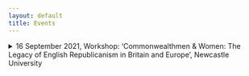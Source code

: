 ```yaml
---
layout: default
title: Events
---
```


<!-- Custom style sheet -->
<link rel="stylesheet" type="text/css" href="../style.css">

<details>
  <summary class="postTitle">16 September 2021, Workshop: ‘Commonwealthmen & Women: The Legacy of English Republicanism in Britain and Europe’, Newcastle University<br>
  </summary>

English republican ideas which had taken shape during the Civil War period did not suddenly vanish with the Restoration of the Stuart monarchy in 1660. They lived on in many different ways, either in the later political thought of the men and women who had still experienced the upheavals of the 1640s and 1650s themselves or in the writings of new generations of Commonwealthmen and women who took the principles of popular sovereignty, the rule of law and religious liberty and adapted them for new political contexts and debates.

Republican ideas can be found in the exile writings of Edmund Ludlow, Henry Neville and Algernon Sidney as well as in Neville and Sidney’s political polemics from the time of the Exclusion Crisis and the Rye House Plot. But they are also present in the authors contributing to the Standing Army Debate of the 1690s who followed in their footsteps, such as John Toland, Robert Molesworth and Walter Moyle, identified by Caroline Robbins as the first generation of Commonwealthmen.

A second generation of Commonwealthmen, according to Robbins, was made up in particular of Nonconformists, including men like James Foster, Isaac Watts and Henry Grove, and of staunch Whigs and republicans of the Reign of George II; while the third generation included early radicals such as Joseph Priestley and Richard Price who supported the cause of the American colonists against George III for equal representation and ultimately Independence. Notable among this array of male writers and polemicists was the Commonwealthwoman Catharine Macaulay.

Since the appearance of The Eighteenth-Century Commonwealthman in 1959, the story of the English republican legacy has been re-told many times as that of a transatlantic tradition, while Robbins had already noted that there also existed a separate continental European tradition inspired by English ideas. Over the past decades, scholars have studied the impact of English republican ideas on revolutionary France as well as the reflection of both English revolutions of 1642-1660 and 1688-9 in German historiography and constitutional thought. 

Ongoing work also aims to establish the many channels through which English republican ideas were conveyed to continental readers, including through personal networks, translations and the newly emerging scholarly and literary journals.

Notable figures for the continental European dissemination of English republican ideas were John Toland as an editor and networker and the philanthropist Thomas Hollis. In close collaboration with Commonwealth publishers both were responsible for many new editions of key thinkers such as John Milton, James Harrington, Edmund Ludlow and Algernon Sidney in the late seventeenth and eighteenth centuries and aided their distribution across the Continent, while the Toland and Hollis editions also became the basis for many European translations. 

This workshop sets out to explore the afterlife of English republican ideas in the British Isles and Europe by looking at the manifold ways in which they were transmitted, reshaped and employed in new contexts for new audiences to take a fresh look at their wider reach. 

Speakers tbc


<details>
  <summary class="postTitle">22 April 2021, Workshop: 'Ideas and Translation in Early Modern Europe', Newcastle University<br>
  </summary>  

This workshop addresses the significance of translation in the history of early modern political thought. Why were some texts translated while others were not? How did early modern translators go about their work? And what impact did translations have on the dissemination of ideas across physical and linguistic boundaries as well as over time?

In addition to those broader questions, a particular focus will be on the specific issues that arise from the nature of political language itself. As political terminology is often deeply rooted in a particular political culture and a specific context, how well do ideas and concepts travel and to what extent might they change as they do so? For example, how was the conceptual language of classical Greek and Roman republicanism adapted to suit the political culture of mid-seventeenth-century England? How might sixteenth-century Huguenot resistance theories fit in? And how were ideas from the English Revolution in turn imported into late eighteenth-century France?

Some terms might have been difficult to translate because the concepts they described in one language did not necessarily exist in another, or because superficially equivalent terms had very different connotations in different contexts. Thus, a concept like ‘democracy’ might be problematic despite its morphological similarity across languages.

A typical problem might be the translation of a political text from one language into another between two systems that did not share the same institutions or parties. For example, how would a late seventeenth-century German translator from the English convey the workings of parliamentary processes for the educated reader in a German princedom? How would the same translator explain party conflict between Whigs and Tories? 

Would terms like ‘royalist’ and ‘parliamentarian’, ‘conservative’ or ‘liberal’ mean the same things to different people in early modern Europe, and why might they not? Are there terms that were simply ‘untranslatable’? And, if so, what might these ‘untranslatables’ reveal about either the culture of origin or the target culture?

In order to tackle these questions, this workshop will look closely at early modern printed texts in a variety of European languages as well as engaging with different theoretical and methodological approaches in the history of political thought which might be useful in this context, including the literature of the linguistic turn and of German conceptual history.

Speakers included Thomas Munck (Glasgow), Nick Mithen (Newcastle), André Krischer (Münster), Laura Kirkley (Newcastle) and Tom Ashby (EUI, Florence).
